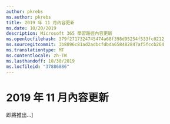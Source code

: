 ```yaml
---
author: pkrebs
ms.author: pkrebs
title: 2019 年 11 月內容更新
ms.date: 10/20/2019
description: Microsoft 365 學習路徑內容更新
ms.openlocfilehash: 379f2717324745474a68f398d95254f533fc0212
ms.sourcegitcommit: 3b8896c81ad2adbcfdbda658482847af5fccb264
ms.translationtype: MT
ms.contentlocale: zh-TW
ms.lasthandoff: 10/30/2019
ms.locfileid: "37886886"
---
```

# <a name="november-2019-content-updates"></a>2019 年 11 月內容更新
即將推出...] 
